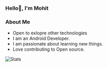 ### Hello👋, I'm Mohit
### About Me
- Open to exlopre other technologies
- I am an Android Developer.
- I am passionate about learning new things.
- Love contributing to Open source.


![Stats](https://github-readme-stats.vercel.app/api?username=mohitmandalia&show_icons=true&theme=dark)

<!--
**MohitMandalia/MohitMandalia** is a ✨ _special_ ✨ repository because its `README.md` (this file) appears on your GitHub profile.

Here are some ideas to get you started:

- 🔭 I’m currently working on ...
- 🌱 I’m currently learning ...
- 👯 I’m looking to collaborate on ...
- 🤔 I’m looking for help with ...
- 💬 Ask me about ...
- 📫 How to reach me: ...
- 😄 Pronouns: ...
- ⚡ Fun fact: ...
-->
